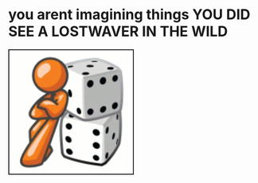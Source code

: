 # you arent imagining things YOU DID SEE A LOSTWAVER IN THE WILD

<img src="/just a game.gif" width="50%"/>
